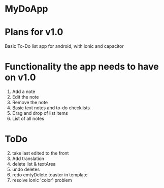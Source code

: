 # MyDoApp

# Plans for v1.0
Basic To-Do list app for android, with ionic and capacitor

# Functionality the app needs to have on v1.0
1. Add a note
2. Edit the note
3. Remove the note
4. Basic text notes and to-do checklists
5. Drag and drop of list items
6. List of all notes

# ToDo
2. take last edited to the front
3. Add translation
6. delete list & textArea
7. undo deletes
8. redo emtyDelete toaster in template
9. resolve ionic 'color' problem